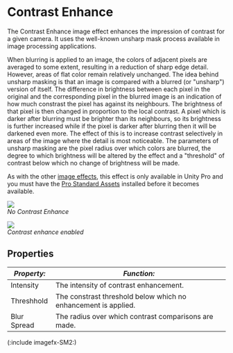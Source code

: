 Contrast Enhance
================


The <span class=keyword>Contrast Enhance</span> image effect enhances the impression of contrast for a given camera. It uses the well-known <span class=component>unsharp mask</span> process available in image processing applications.

When blurring is applied to an image, the colors of adjacent pixels are averaged to some extent, resulting in a reduction of sharp edge detail. However, areas of flat color remain relatively unchanged. The idea behind unsharp masking is that an image is compared with a blurred (or "unsharp") version of itself. The difference in brightness between each pixel in the original and the corresponding pixel in the blurred image is an indication of how much constrast the pixel has against its neighbours. The brightness of that pixel is then changed in proportion to the local contrast. A pixel which is darker after blurring must be brighter than its neighbours, so its brightness is further increased while if the pixel is darker after blurring then it will be darkened even more. The effect of this is to increase contrast selectively in areas of the image where the detail is most noticeable. The parameters of unsharp masking are the pixel radius over which colors are blurred, the degree to which brightness will be altered by the effect and a "threshold" of contrast below which no change of brightness will be made.

As with the other [image effects](comp-imageeffects.html), this effect is only available in Unity Pro and you must have the [Pro Standard Assets](howto-installstandardassets.html) installed before it becomes available.

![](http://docwiki.hq.unity3d.com/uploads/Main/ContrastEnhanceDisabled.png)  
_No Contrast Enhance_

![](http://docwiki.hq.unity3d.com/uploads/Main/ContrastEnhanceEnabled.png)  
_Contrast enhance enabled_

Properties
----------



|**_Property:_** |**_Function:_** |
|--|--|
|<span class=component>Intensity</span> |The intensity of contrast enhancement. |
|<span class=component>Threshhold</span> |The constrast threshold below which no enhancement is applied. |
|<span class=component>Blur Spread</span> |The radius over which contrast comparisons are made. |

(:include imagefx-SM2:)


